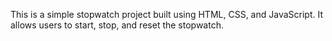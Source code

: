This is a simple stopwatch project built using HTML, CSS, and JavaScript. It allows users to start, stop, and reset the stopwatch.
